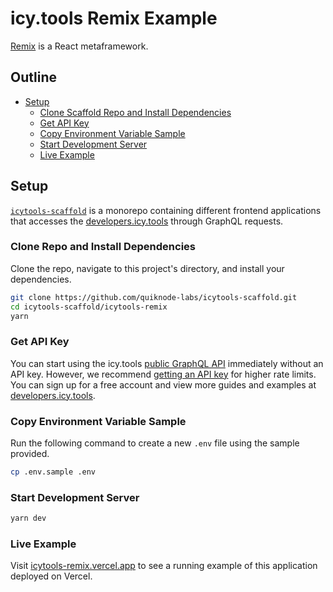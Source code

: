 # icy.tools Remix Example

[Remix](https://remix.run/) is a React metaframework.

## Outline

* [Setup](#setup)
  * [Clone Scaffold Repo and Install Dependencies](#clone-scaffold-repo-and-install-dependencies)
  * [Get API Key](#get-api-key)
  * [Copy Environment Variable Sample](#copy-environment-variable-sample)
  * [Start Development Server](#start-development-server)
  * [Live Example](#live-example)

## Setup

[`icytools-scaffold`](https://github.com/quiknode-labs/icytools-scaffold/) is a monorepo containing different frontend applications that accesses the [developers.icy.tools](https://developers.icy.tools/) through GraphQL requests.

### Clone Repo and Install Dependencies

Clone the repo, navigate to this project's directory, and install your dependencies.

```bash
git clone https://github.com/quiknode-labs/icytools-scaffold.git
cd icytools-scaffold/icytools-remix
yarn
```

### Get API Key

You can start using the icy.tools [public GraphQL API](https://graphql.icy.tools/playground) immediately without an API key. However, we recommend [getting an API key](https://docs.icy.tools/developer-api/access) for higher rate limits. You can sign up for a free account and view more guides and examples at [developers.icy.tools](https://developers.icy.tools/).

### Copy Environment Variable Sample

Run the following command to create a new `.env` file using the sample provided.

```bash
cp .env.sample .env
```

### Start Development Server

```bash
yarn dev
```

### Live Example

Visit [icytools-remix.vercel.app](https://icytools-remix.vercel.app/) to see a running example of this application deployed on Vercel.